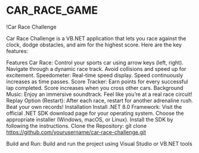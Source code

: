 # CAR_RACE_GAME
!Car Race Challenge

Car Race Challenge is a VB.NET application that lets you race against the clock, dodge obstacles, and aim for the highest score. Here are the key features:

Features
Car Race:
Control your sports car using arrow keys (left, right).
Navigate through a dynamic race track.
Avoid collisions and speed up for excitement.
Speedometer:
Real-time speed display.
Speed continuously increases as time passes.
Score Tracker:
Earn points for every successful lap completed.
Score increases when you cross other cars.
Background Music:
Enjoy an immersive soundtrack.
Feel like you’re at a real race circuit!
Replay Option (Restart):
After each race, restart for another adrenaline rush.
Beat your own records!
Installation
Install .NET 8.0 Framework:
Visit the official .NET SDK download page for your operating system.
Choose the appropriate installer (Windows, macOS, or Linux).
Install the SDK by following the instructions.
Clone the Repository:
git clone https://github.com/yourusername/car-race-challenge.git

Build and Run:
Build and run the project using Visual Studio or VB.NET tools
